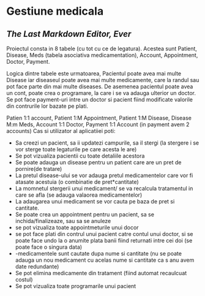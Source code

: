# Gestiune medicala
## _The Last Markdown Editor, Ever_

Proiectul consta in 8 tabele (cu tot cu ce de legatura). Acestea sunt Patient, Disease, Meds (tabela asociativa medicamentation), Account, Appointment, Doctor, Payment.

Logica dintre tabele este urmatoarea, Pacientul poate avea mai multe Disease iar diseaseul poate avea mai multe medicamente, care la randul sau pot face parte din mai multe diseases. De asemenea pacientul poate avea un cont, poate crea o programare, la care i se va adauga ulterior un doctor.
Se pot face payment-uri intre un doctor si pacient fiind modificate valorile din contrurile lor bazate pe plati.

Patien 1:1 account, Patient 1:M Appointment, Patient 1:M Disease, Disease M:m Meds, Account 1:1 Doctor, Payment 1:1 Account (in payment avem 2 accounts)
Cas si utilizator al aplicatiiei poti:


- Sa creezi un pacient, sa ii updatezi campurile, sa il stergi (la stergere i se vor sterge toate legaturile pe care acesta le are)
- Se pot vizualiza pacientii cu toate detaliile acestora
- Se poate adauga un disease pentru un patient care are un pret de pornire(de tratare)
- La pretul disease-ului se vor adauga pretul medicamentelor care vor fi atasate acestuia (o combinatie de pret*cantitate)
- La momnetul stergerii unui medicament/ se va recalcula tratamentul in care se afla (se adauga valaorea medicamentelor)
- La adaugarea unui medicament se vor cauta pe baza de pret si cantitate.
- Se poate crea un appointment pentru un pacient, sa se inchida/finalizeaze, sau sa se anuleze
- se pot vizualiza toate appointmeturile unui docor
- se pot face plati din contrul unui pacient catre contul unui doctor, si se poate face undo la o anumite plata banii fiind returnati intre cei doi (se poate face o singura data)
- -medicamentele sunt cautate dupa nume si cantitate (nu se poate adauga un nou medicament cu acelas nume si cantitate ca s anu avem date redundante)
- Se pot elimina medicamente din tratament (fiind automat recaulcuat costul)
- Se pot vizualiza toate programarile unui pacient


